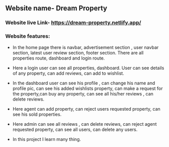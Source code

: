 ## Website name- Dream Property

### Website live Link- https://dream-property.netlify.app/

### Website features:

- In the home page there is navbar, advertisement section , user navbar section, latest user review section, footer section. There are all properties route, dashboard and login route.

- Here a login user can see all properties, dashboard. User can see details of any property, can add reviews, can add to wishlist.

- In the dashboard user can see his profile , can change his name and profile pic, can see his added wishlists property, can make a request for the property,can buy any property, can see all his/her reviews , can delete reviews.

- Here agent can add property, can reject users requested property, can see his sold properties.

- Here admin can see all reviews , can delete reviews, can reject agent requested property, can see all users, can delete any users.

- In this project I learn many thing.
